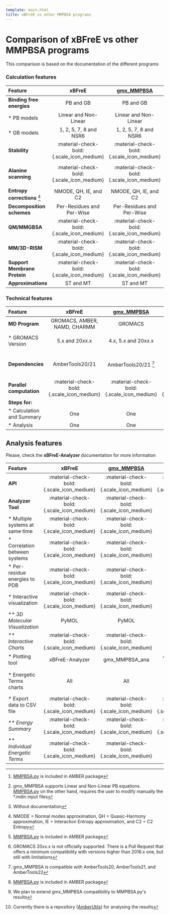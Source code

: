 ```yaml
---
template: main.html
title: xBFreE vs other MMPBSA programs
---
```


# Comparison of **xBFreE** vs other MMPBSA programs
This comparison is based on the documentation of the different programs

### Calculation features
| Feature                      |                **xBFreE**                 |              [gmx_MMPBSA][3]              |              MMPBSA.py [^1]               |                 [g_mmpbsa][1]                  |  CaFe   |
|:-----------------------------|:-----------------------------------------:|:-----------------------------------------:|:-----------------------------------------:|:----------------------------------------------:|:-------:|
| **Binding free energies**    |                 PB and GB                 |                 PB and GB                 |                 PB and GB                 |                       PB                       |   PB    |
| * PB models                  |           Linear and Non-Linear           |           Linear and Non-Linear           |         Linear and Non-Linear[^0]         |                    pending                     | pending |
| * GB models                  |          1, 2, 5, 7, 8 and NSR6           |          1, 2, 5, 7, 8 and NSR6           |             1, 2, 5, 7 and 8              |                                                |         |
| **Stability**                | :material-check-bold:{.scale_icon_medium} | :material-check-bold:{.scale_icon_medium} | :material-check-bold:{.scale_icon_medium} |                                                | pending |
| **Alanine scanning**         | :material-check-bold:{.scale_icon_medium} | :material-check-bold:{.scale_icon_medium} | :material-check-bold:{.scale_icon_medium} | :material-check-bold:{.scale_icon_medium} [^2] | pending |
| **Entropy corrections** [^3] |           NMODE, QH, IE, and C2           |           NMODE, QH, IE, and C2           |               NMODE and QH                |                                                | pending |
| **Decomposition schemes**    |         Per-Residues and Per-Wise         |         Per-Residues and Per-Wise         |         Per-Residues and Per-Wise         |                  Per-Residues                  | pending |
| **QM/MMGBSA**                | :material-check-bold:{.scale_icon_medium} | :material-check-bold:{.scale_icon_medium} | :material-check-bold:{.scale_icon_medium} |                                                | pending |
| **MM/3D-RISM**               | :material-check-bold:{.scale_icon_medium} | :material-check-bold:{.scale_icon_medium} | :material-check-bold:{.scale_icon_medium} |                                                | pending |
| **Support Membrane Protein** | :material-check-bold:{.scale_icon_medium} | :material-check-bold:{.scale_icon_medium} | :material-check-bold:{.scale_icon_medium} |                                                | pending |
| **Approximations**           |                 ST and MT                 |                 ST and MT                 |                 ST and MT                 |                       ST                       | pending |

### Technical features
| Feature                   |                **xBFreE**                 |              [gmx_MMPBSA][3]              |              MMPBSA.py [^1]               |        [g_mmpbsa][1]         | CaFE |
|:--------------------------|:-----------------------------------------:|:-----------------------------------------:|:-----------------------------------------:|:----------------------------:|:----:|
| **MD Program**            |       GROMACS, AMBER, NAMD, CHARMM        |                  GROMACS                  |                   AMBER                   |           GROMACS            | NAMD |
| * GROMACS Version         |              5.x and 20xx.x               |            4.x, 5.x and 20xx.x            |                    ---                    |   4.x, 5.x and 2016+ [^6]    |      |
| **Dependencies**          |              AmberTools20/21              |           AmberTools20/21 [^9]            |              AmberTools20/21              | APBS (1.2.x, 1.3.x or 1.4.x) |      |
| **Parallel computation**  | :material-check-bold:{.scale_icon_medium} | :material-check-bold:{.scale_icon_medium} | :material-check-bold:{.scale_icon_medium} |       Depends on APBS        |      |
| **Steps for:**            |                                           |                                           |                                           |                              |      |
| * Calculation and Summary |                    One                    |                    One                    |                    One                    |           Multiple           |      |
| * Analysis                |                    One                    |                    One                    |                 Multiple                  |           Multiple           |      |




## Analysis features
Please, check the **xBFreE-Analyzer** documentation for more information

| Feature                         |                **xBFreE**                 |              [gmx_MMPBSA][3]              |              MMPBSA.py [^1]               |                [g_mmpbsa][1]                 |  CaFE   |
|:--------------------------------|:-----------------------------------------:|:-----------------------------------------:|:-----------------------------------------:|:--------------------------------------------:|:-------:|
| **API**                         | :material-check-bold:{.scale_icon_medium} | :material-check-bold:{.scale_icon_medium} | :material-check-bold:{.scale_icon_medium} |                                              | pending |
| **Analyzer Tool**               | :material-check-bold:{.scale_icon_medium} | :material-check-bold:{.scale_icon_medium} |                   [^4]                    |                                              |         |
| * Multiple systems at same time | :material-check-bold:{.scale_icon_medium} | :material-check-bold:{.scale_icon_medium} |                                           |                                              |         |
| * Correlation between systems   | :material-check-bold:{.scale_icon_medium} | :material-check-bold:{.scale_icon_medium} |                                           |  :material-check-bold:{.scale_icon_medium}   |         |
| * Per-residue energies to PDB   | :material-check-bold:{.scale_icon_medium} | :material-check-bold:{.scale_icon_medium} |                                           |  :material-check-bold:{.scale_icon_medium}   |         |
| * Interactive visualization     | :material-check-bold:{.scale_icon_medium} | :material-check-bold:{.scale_icon_medium} |                                           |                                              |         |
| ** _3D Molecular Visualization_ |                   PyMOL                   |                   PyMOL                   |                                           |                                              |         |
| ** _Interactive Charts_         | :material-check-bold:{.scale_icon_medium} | :material-check-bold:{.scale_icon_medium} |                                           |                 static image                 |         |
| * Plotting tool                 |              xBFreE-Analyzer              |              gmx_MMPBSA_ana               |       API and graphics library [^5]       |                internal tools                |         |
| * Energetic Terms charts        |                    All                    |                    All                    |                                           | ΔG~polar~, ΔG~nonpolar~, ΔE~MM~ and ΔG~bind~ |         |
| * Export data to CSV file       | :material-check-bold:{.scale_icon_medium} | :material-check-bold:{.scale_icon_medium} | :material-check-bold:{.scale_icon_medium} |                                              |         |
| ** _Energy Summary_             | :material-check-bold:{.scale_icon_medium} | :material-check-bold:{.scale_icon_medium} | :material-check-bold:{.scale_icon_medium} |                                              |         |
| ** _Individual Energetic Terms_ | :material-check-bold:{.scale_icon_medium} | :material-check-bold:{.scale_icon_medium} |                                           |                                              |         |



  [^1]: [MMPBSA.py][4] is included in AMBER package
  [^2]: Without documentation
  [^3]: NMODE = Normal modes approximation, QH = Quasic-Harmony approximation, IE = Interaction Entropy
approximation, and C2 = C2 Entropy
  [^4]: We plan to extend gmx_MMPBSA compatibility to MMPBSA.py's results
  [^5]: Currently there is a repository ([AmberUtils][5]) for analysing the results
  [^6]: GROMACS 20xx.x is not officially supported. There is a Pull Request that offers a minimum compatibility 
with versions higher than 2016.x one, but still with limitations
  [^7]: It is not clear whether it does support GROMACS versions 20xx.x or not, but we assume that it does since 
it is script-based
  [^8]: It is not clear whether it does support APBS versions 3.x.x
  [^9]: gmx_MMPBSA is compatible with AmberTools20, AmberTools21, and AmberTools22
  [^0]: gmx_MMPBSA supports Linear and Non-Linear PB equations. [MMPBSA.py][4] on the other hand, requires the user to 
modify manually the *.mdin input files 
  

  [1]: https://github.com/RashmiKumari/g_mmpbsa
  [2]: https://github.com/aspitaleri/gmxpbsa
  [3]: https://github.com/Valdes-Tresanco-MS/gmx_MMPBSA
  [4]: https://ambermd.org/doc12/Amber21.pdf#chapter.36
  [5]: https://github.com/williamdlees/AmberUtils

  